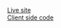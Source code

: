 <a href='https://smoky-tyres.web.app/'>Live site</a> </br>
<a href='https://github.com/Xoaib007/Smoky-Tyres'>Client side code</a>
